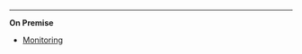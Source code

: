 <!-- markdownlint-disable-next-line first-line-heading 
**Saas**
- [Introduction](introduction)
-->
---

**On Premise**

<!--* [Home](/)-->
* [Monitoring](/en/monitor/monitor)
<!--* [Clickonce](/en-us/clickonce/clickonce)
* [Biosigner](/en-us/biosigner)-->

